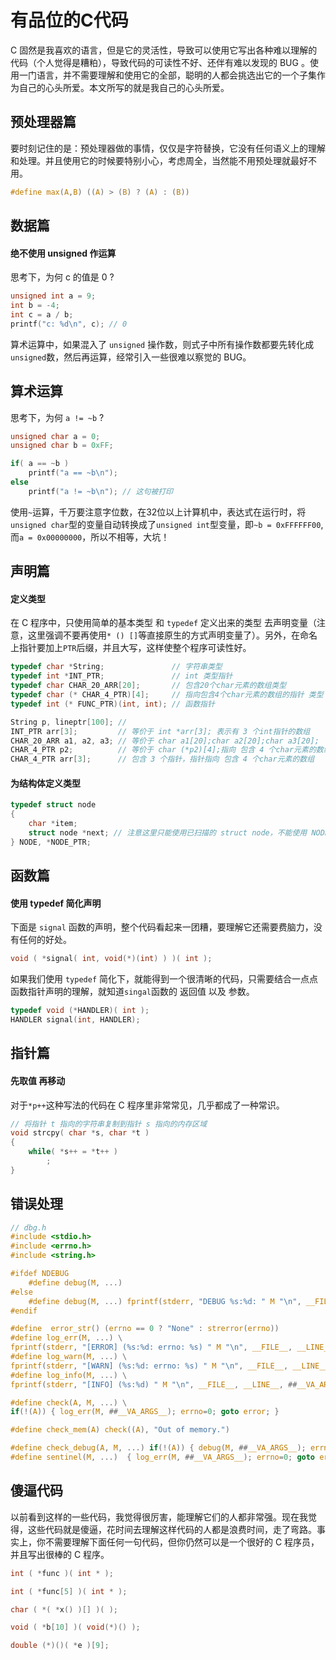 # 有品位的C代码

C 固然是我喜欢的语言，但是它的灵活性，导致可以使用它写出各种难以理解的代码（个人觉得是糟粕），导致代码的可读性不好、还伴有难以发现的 BUG 。使用一门语言，并不需要理解和使用它的全部，聪明的人都会挑选出它的一个子集作为自己的心头所爱。本文所写的就是我自己的心头所爱。

## 预处理器篇

要时刻记住的是：预处理器做的事情，仅仅是字符替换，它没有任何语义上的理解和处理。并且使用它的时候要特别小心，考虑周全，当然能不用预处理就最好不用。

```c
#define max(A,B) ((A) > (B) ? (A) : (B))
```

## 数据篇

#### 绝不使用 unsigned 作运算

思考下，为何 c 的值是 0 ?

```c
unsigned int a = 9;
int b = -4;
int c = a / b;
printf("c: %d\n", c); // 0
```

算术运算中，如果混入了 `unsigned` 操作数，则式子中所有操作数都要先转化成`unsigned`数，然后再运算，经常引入一些很难以察觉的 BUG。

## 算术运算

思考下，为何 `a != ~b` ?

```c
unsigned char a = 0;
unsigned char b = 0xFF;

if( a == ~b )
    printf("a == ~b\n");	
else
    printf("a != ~b\n"); // 这句被打印
```

使用`~`运算，千万要注意字位数，在32位以上计算机中，表达式在运行时，将`unsigned char`型的变量自动转换成了`unsigned int`型变量，即`~b = 0xFFFFFF00`,而`a = 0x00000000`，所以不相等，大坑！


## 声明篇

#### 定义类型

在 C 程序中，只使用简单的基本类型 和 `typedef` 定义出来的类型 去声明变量（注意，这里强调不要再使用`* () []`等直接原生的方式声明变量了）。另外，在命名上指针要加上`PTR`后缀，并且大写，这样使整个程序可读性好。

```c
typedef char *String;               // 字符串类型
typedef int *INT_PTR;               // int 类型指针
typedef char CHAR_20_ARR[20];       // 包含20个char元素的数组类型
typedef char (* CHAR_4_PTR)[4];     // 指向包含4个char元素的数组的指针 类型
typedef int (* FUNC_PTR)(int, int); // 函数指针

String p, lineptr[100]; // 
INT_PTR arr[3];         // 等价于 int *arr[3]; 表示有 3 个int指针的数组
CHAR_20_ARR a1, a2, a3; // 等价于 char a1[20];char a2[20];char a3[20];
CHAR_4_PTR p2;          // 等价于 char (*p2)[4];指向 包含 4 个char元素的数组
CHAR_4_PTR arr[3];      // 包含 3 个指针，指针指向 包含 4 个char元素的数组
```

#### 为结构体定义类型

```c
typedef struct node
{
    char *item;
    struct node *next; // 注意这里只能使用已扫描的 struct node，不能使用 NODE_PTR
} NODE, *NODE_PTR;
```

## 函数篇

#### 使用 typedef 简化声明

下面是 `signal` 函数的声明，整个代码看起来一团糟，要理解它还需要费脑力，没有任何的好处。

```c
void ( *signal( int, void(*)(int) ) )( int ); 
```

如果我们使用 `typedef` 简化下，就能得到一个很清晰的代码，只需要结合一点点函数指针声明的理解，就知道`singal`函数的 返回值 以及 参数。

```c
typedef void (*HANDLER)( int );
HANDLER signal(int, HANDLER);
```

## 指针篇

#### 先取值 再移动

对于`*p++`这种写法的代码在 C 程序里非常常见，几乎都成了一种常识。

```c
// 将指针 t 指向的字符串复制到指针 s 指向的内存区域
void strcpy( char *s, char *t )
{
    while( *s++ = *t++ )
        ;
}
```

## 错误处理

```c
// dbg.h
#include <stdio.h>
#include <errno.h>
#include <string.h>

#ifdef NDEBUG
    #define debug(M, ...)
#else
    #define debug(M, ...) fprintf(stderr, "DEBUG %s:%d: " M "\n", __FILE__, __LINE__, ##__VA_ARGS__)
#endif

#define  error_str() (errno == 0 ? "None" : strerror(errno))
#define log_err(M, ...) \
fprintf(stderr, "[ERROR] (%s:%d: errno: %s) " M "\n", __FILE__, __LINE__,  error_str(), ##__VA_ARGS__)
#define log_warn(M, ...) \
fprintf(stderr, "[WARN] (%s:%d: errno: %s) " M "\n", __FILE__, __LINE__,  error_str(), ##__VA_ARGS__)
#define log_info(M, ...) \
fprintf(stderr, "[INFO] (%s:%d) " M "\n", __FILE__, __LINE__, ##__VA_ARGS__)

#define check(A, M, ...) \
if(!(A)) { log_err(M, ##__VA_ARGS__); errno=0; goto error; }

#define check_mem(A) check((A), "Out of memory.")

#define check_debug(A, M, ...) if(!(A)) { debug(M, ##__VA_ARGS__); errno=0; goto error; }
#define sentinel(M, ...)  { log_err(M, ##__VA_ARGS__); errno=0; goto error; }
```

## 傻逼代码

以前看到这样的一些代码，我觉得很厉害，能理解它们的人都非常强。现在我觉得，这些代码就是傻逼，花时间去理解这样代码的人都是浪费时间，走了弯路。事实上，你不需要理解下面任何一句代码，但你仍然可以是一个很好的 C 程序员，并且写出很棒的 C 程序。

```c
int ( *func )( int * );
```

```c
int ( *func[5] )( int * );
```

```c
char ( *( *x() )[] )( );
```

```c
void ( *b[10] )( void(*)() );
```

```c
double (*)()( *e )[9];
```